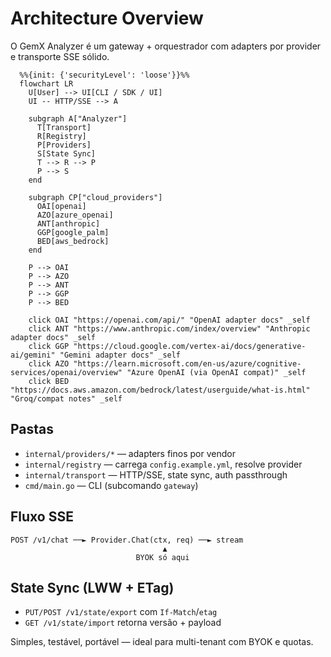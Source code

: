# Architecture Overview

O GemX Analyzer é um gateway + orquestrador com adapters por provider e transporte SSE sólido.

```mermaid
  %%{init: {'securityLevel': 'loose'}}%%
  flowchart LR
    U[User] --> UI[CLI / SDK / UI]
    UI -- HTTP/SSE --> A

    subgraph A["Analyzer"]
      T[Transport]
      R[Registry]
      P[Providers]
      S[State Sync]
      T --> R --> P
      P --> S
    end

    subgraph CP["cloud_providers"]
      OAI[openai]
      AZO[azure_openai]
      ANT[anthropic]
      GGP[google_palm]
      BED[aws_bedrock]
    end

    P --> OAI
    P --> AZO
    P --> ANT
    P --> GGP
    P --> BED

    click OAI "https://openai.com/api/" "OpenAI adapter docs" _self
    click ANT "https://www.anthropic.com/index/overview" "Anthropic adapter docs" _self
    click GGP "https://cloud.google.com/vertex-ai/docs/generative-ai/gemini" "Gemini adapter docs" _self
    click AZO "https://learn.microsoft.com/en-us/azure/cognitive-services/openai/overview" "Azure OpenAI (via OpenAI compat)" _self
    click BED "https://docs.aws.amazon.com/bedrock/latest/userguide/what-is.html" "Groq/compat notes" _self
```

## Pastas

- `internal/providers/*` — adapters finos por vendor
- `internal/registry` — carrega `config.example.yml`, resolve provider
- `internal/transport` — HTTP/SSE, state sync, auth passthrough
- `cmd/main.go` — CLI (subcomando `gateway`)

## Fluxo SSE

```puml
POST /v1/chat ──► Provider.Chat(ctx, req) ──► stream
                                  ▲
                            BYOK só aqui
```

## State Sync (LWW + ETag)

- `PUT/POST /v1/state/export` com `If-Match`/`etag`
- `GET /v1/state/import` retorna versão + payload

Simples, testável, portável — ideal para multi-tenant com BYOK e quotas.
